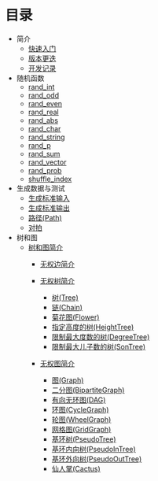 # 目录

- 简介
  - [快速入门](./user/introduction/quick_start.md)
  - [版本更迭](./user/introduction/version.md)
  - [开发记录](./developer/introduction.md)
- 随机函数
  - [rand_int](./user/rand/rand_int.md)
  - [rand_odd](./user/rand_odd.md)
  - [rand_even](./user/rand/rand_even.md)
  - [rand_real](./user/rand/rand_real.md)
  - [rand_abs](./user/rand/rand_abs.md)
  - [rand_char](./user/rand_char.md)
  - [rand_string](./user/rand/rand_string.md)
  - [rand_p](./user/rand/rand_p.md)
  - [rand_sum](./user/rand/rand_sum.md)
  - [rand_vector](./user/rand/rand_vector.md)
  - [rand_prob](./user/rand/rand_prob.md)
  - [shuffle_index](./user/rand/shuffle_index.md)
- 生成数据与测试
    - [生成标准输入](./user/problem/make_inputs.md)
    - [生成标准输出](./user/problem/make_outputs.md)
    - [路径(Path)](./user/problem/path.md)
    - [对拍](./user/problem/compare.md)
- 树和图
    - [树和图简介](./user/graph/summary.md)
      - [无权边简介](./user/graph/unweight_edge_summary.md)

      - [无权树简介](./user/graph/unweight_tree_summary.md)
        - [树(Tree)](./user/graph/unweight_tree.md)
        - [链(Chain)](./user/graph/unweight_chain.md)
        - [菊花图(Flower)](./user/graph/unweight_flower.md)
        - [指定高度的树(HeightTree)](./user/graph/unweight_height_tree.md)
        - [限制最大度数的树(DegreeTree)](./user/graph/unweight_degree_tree.md)
        - [限制最大儿子数的树(SonTree)](./user/graph/unweight_son_tree.md)

      - [无权图简介](./user/graph/unweight_graph_summary.md)
        - [图(Graph)](./user/graph/unweight_graph.md)
        - [二分图(BipartiteGraph)](./user/graph/unweight_bipartite_graph.md)
        - [有向无环图(DAG)](./user/graph/unweight_dag.md)
        - [环图(CycleGraph)](./user/graph/unweight_cycle_graph.md)
        - [轮图(WheelGraph)](./user/graph/unweight_wheel_graph.md)
        - [网格图(GridGraph)](./user/graph/unweight_grid_graph.md)
        - [基环树(PseudoTree)](./user/graph/unweight_pseudo_tree.md)
        - [基环内向树(PseudoInTree)](./user/graph/unweight_pseudo_in_tree.md)
        - [基环外向树(PseudoOutTree)](./user/graph/unweight_pseudo_out_tree.md)
        - [仙人掌(Cactus)](./user/graph/unweight_cactus.md)
